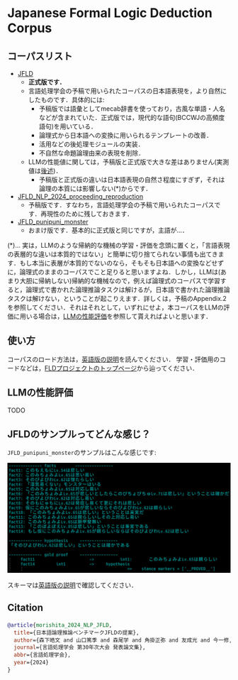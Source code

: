 # Japanese Formal Logic Deduction Corpus




## コーパスリスト

* [JFLD](https://huggingface.co/datasets/hitachi-nlp/JFLD)
    - **正式版です．**
    - 言語処理学会の予稿で用いられたコーパスの日本語表現を，より自然にしたものです．具体的には:
        * 予稿版では語彙としてmecab辞書を使っており，古風な単語・人名などが含まれていた．正式版では，現代的な語句(BCCWJの高頻度語句)を用いている．
        * 論理式から日本語への変換に用いられるテンプレートの改善．
        * 活用などの後処理モジュールの実装．
        * 不自然な命題論理由来の表現を削除．
    - LLMの性能値に関しては，予稿版と正式版で大きな差はありません(実測値は[後述](#LLMの性能評価))．
        * 予稿版と正式版の違いは日本語表現の自然さ程度にすぎず，それは論理の本質には影響しない(*)からです．
* [JFLD_NLP_2024_proceeding_reproduction](https://huggingface.co/datasets/hitachi-nlp/JFLD_NLP_2024_proceeding_reproduction)
    * 予稿版です．すなわち，言語処理学会の予稿で用いられたコーパスです．再現性のために残しておきます．
* [JFLD_punipuni_monster](https://huggingface.co/datasets/hitachi-nlp/JFLD_punipuni_monster)
    * おまけ版です．基本的に正式版と同じですが，主語が...．


(*)... 実は，LLMのような帰納的な機械の学習・評価を念頭に置くと，「言語表現の表層的な違いは本質的ではない」と簡単に切り捨てられない事情も出てきます．もし本当に表層が本質的でないのなら，そもそも日本語への変換などせずに，論理式のままのコーパスでこと足りると思いますよね．しかし，LLMは(あまり大胆に帰納しない)帰納的な機械なので，例えば論理式のコーパスで学習すると，論理式で書かれた論理推論タスクは解けるが，日本語で書かれた論理推論タスクは解けない，ということが起こりえます．詳しくは，予稿のAppendix.2を参照してください．それはそれとして，いずれにせよ，本コーパスをLLMの評価に用いる場合は，[LLMの性能評価](#LLMの性能評価)を参照して貰えればよいと思います．




## 使い方
コーパスのロード方法は，[英語版の説明](./README.md#How_to_use_the_corpora)を読んでください．
学習・評価用のコードなどは，[FLDプロジェクトのトップページ](https://github.com/hitachi-nlp/FLD)から辿ってください．




## LLMの性能評価
TODO




## JFLDのサンプルってどんな感じ？

`JFLD_punipuni_monster`のサンプルはこんな感じです:

![deduction_example](./images/JFLD_punipuni_monster.0.png)

スキーマは[英語版の説明](./README.md#Schema)で確認してください．





## Citation
```bibtex
@article{morishita_2024_NLP_JFLD,
  title={日本語論理推論ベンチマークJFLDの提案},
  author={森下皓文 and 山口篤季 and 森尾学 and 角掛正弥 and 友成光 and 今一修, and 十河泰弘},
  journal={言語処理学会 第30年次大会 発表論文集},
  abbr={言語処理学会},
  year={2024}
}
```

